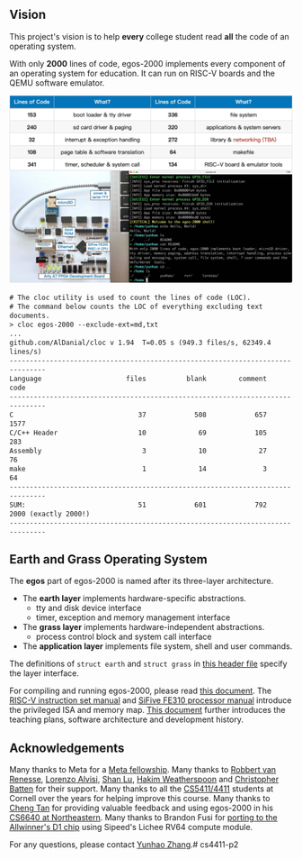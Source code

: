 ## Vision

This project's vision is to help **every** college student read **all** the code of an operating system.

With only **2000** lines of code, egos-2000 implements every component of an operating system for education. 
It can run on RISC-V boards and the QEMU software emulator.

![Fail to load an image of egos-2000.](references/screenshots/egos-2000.jpg)

```shell
# The cloc utility is used to count the lines of code (LOC).
# The command below counts the LOC of everything excluding text documents.
> cloc egos-2000 --exclude-ext=md,txt
...
github.com/AlDanial/cloc v 1.94  T=0.05 s (949.3 files/s, 62349.4 lines/s)
-------------------------------------------------------------------------------
Language                     files          blank        comment           code
-------------------------------------------------------------------------------
C                               37            508            657           1577
C/C++ Header                    10             69            105            283
Assembly                         3             10             27             76
make                             1             14              3             64
-------------------------------------------------------------------------------
SUM:                            51            601            792           2000 (exactly 2000!)
-------------------------------------------------------------------------------
```

## Earth and Grass Operating System

The **egos** part of egos-2000 is named after its three-layer architecture.

* The **earth layer** implements hardware-specific abstractions.
    * tty and disk device interface
    * timer, exception and memory management interface
* The **grass layer** implements hardware-independent abstractions.
    * process control block and system call interface
* The **application layer** implements file system, shell and user commands.

The definitions of `struct earth` and `struct grass` in [this header file](library/egos.h) specify the layer interface.

For compiling and running egos-2000, please read [this document](references/USAGES.md).
The [RISC-V instruction set manual](references/riscv-privileged-v1.10.pdf) and [SiFive FE310 processor manual](references/sifive-fe310-v19p04.pdf) introduce the privileged ISA and memory map.
[This document](references/README.md) further introduces the teaching plans, software architecture and development history.

## Acknowledgements

Many thanks to Meta for a [Meta fellowship](https://research.facebook.com/fellows/zhang-yunhao/).
Many thanks to [Robbert van Renesse](https://www.cs.cornell.edu/home/rvr/), [Lorenzo Alvisi](https://www.cs.cornell.edu/lorenzo/), [Shan Lu](https://people.cs.uchicago.edu/~shanlu/), [Hakim Weatherspoon](https://www.cs.cornell.edu/~hweather/) and [Christopher Batten](https://www.csl.cornell.edu/~cbatten/) for their support.
Many thanks to all the [CS5411/4411](https://www.cs.cornell.edu/courses/cs4411/2022fa/schedule/) students at Cornell over the years for helping improve this course.
Many thanks to [Cheng Tan](https://naizhengtan.github.io/) for providing valuable feedback and using egos-2000 in his [CS6640 at Northeastern](https://naizhengtan.github.io/23fall/).
Many thanks to Brandon Fusi for [porting to the Allwinner's D1 chip](https://github.com/cheofusi/egos-2000-d1) using Sipeed's Lichee RV64 compute module.

For any questions, please contact [Yunhao Zhang](https://dolobyte.net/).# cs4411-p2
